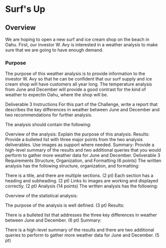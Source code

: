 # Surf's Up

## Overview

We are hoping to open a new surf and ice cream shop on the beach in Oahu. First, our investor W. Avy is interested in a weather analysis to make sure that we are going to have enough demand. 

### Purpose

The purpose of this weather analysis is to provide information to the investor W. Avy so that he can be confident that our surf supply and ice cream shop will have customers all year long. The temperature analysis from June and December will provide a good contrast for the kind of weather to expectin Oahu, where the shop will be. 

Deliverable 3 Instructions
For this part of the Challenge, write a report that describes the key differences in weather between June and December and two recommendations for further analysis.

The analysis should contain the following:

Overview of the analysis: Explain the purpose of this analysis.
Results: Provide a bulleted list with three major points from the two analysis deliverables. Use images as support where needed.
Summary: Provide a high-level summary of the results and two additional queries that you would perform to gather more weather data for June and December.
Deliverable 3 Requirements
Structure, Organization, and Formatting (6 points)
The written analysis has the following structure, organization, and formatting:

There is a title, and there are multiple sections. (2 pt)
Each section has a heading and subheading. (2 pt)
Links to images are working and displayed correctly. (2 pt)
Analysis (14 points)
The written analysis has the following:

Overview of the statistical analysis:

The purpose of the analysis is well defined. (3 pt)
Results:

There is a bulleted list that addresses the three key differences in weather between June and December. (6 pt)
Summary:

There is a high-level summary of the results and there are two additional queries to perform to gather more weather data for June and December. (5 pt)
